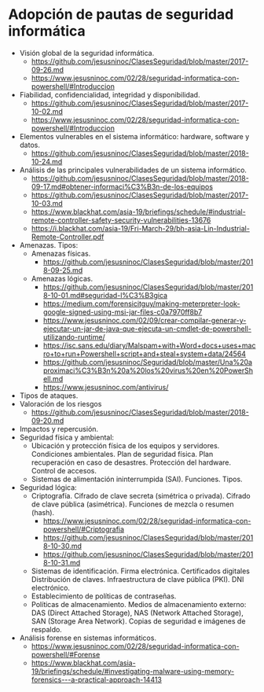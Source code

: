 # Adopción de pautas de seguridad informática
- Visión global de la seguridad informática. 
  - https://github.com/jesusninoc/ClasesSeguridad/blob/master/2017-09-26.md
  - https://www.jesusninoc.com/02/28/seguridad-informatica-con-powershell/#Introduccion
- Fiabilidad, confidencialidad, integridad y disponibilidad. 
  - https://github.com/jesusninoc/ClasesSeguridad/blob/master/2017-10-02.md
  - https://www.jesusninoc.com/02/28/seguridad-informatica-con-powershell/#Introduccion
- Elementos vulnerables en el sistema informático: hardware, software y datos.
  - https://github.com/jesusninoc/ClasesSeguridad/blob/master/2018-10-24.md
- Análisis de las principales vulnerabilidades de un sistema informático.
  - https://github.com/jesusninoc/ClasesSeguridad/blob/master/2018-09-17.md#obtener-informaci%C3%B3n-de-los-equipos
  - https://github.com/jesusninoc/ClasesSeguridad/blob/master/2017-10-03.md
  - https://www.blackhat.com/asia-19/briefings/schedule/#industrial-remote-controller-safety-security-vulnerabilities-13676
  - https://i.blackhat.com/asia-19/Fri-March-29/bh-asia-Lin-Industrial-Remote-Controller.pdf
- Amenazas. Tipos:
  - Amenazas físicas.
    - https://github.com/jesusninoc/ClasesSeguridad/blob/master/2018-09-25.md
  - Amenazas lógicas.
    - https://github.com/jesusninoc/ClasesSeguridad/blob/master/2018-10-01.md#seguridad-l%C3%B3gica
    - https://medium.com/forensicitguy/making-meterpreter-look-google-signed-using-msi-jar-files-c0a7970ff8b7
    - https://www.jesusninoc.com/02/09/crear-compilar-generar-y-ejecutar-un-jar-de-java-que-ejecuta-un-cmdlet-de-powershell-utilizando-runtime/
    - https://isc.sans.edu/diary/Malspam+with+Word+docs+uses+macro+to+run+Powershell+script+and+steal+system+data/24564
    - https://github.com/jesusninoc/Seguridad/blob/master/Una%20aproximaci%C3%B3n%20a%20los%20virus%20en%20PowerShell.md
    - https://www.jesusninoc.com/antivirus/
- Tipos de ataques.
- Valoración de los riesgos
  - https://github.com/jesusninoc/ClasesSeguridad/blob/master/2018-09-20.md
- Impactos y repercusión.
- Seguridad física y ambiental:
  - Ubicación y protección física de los equipos y servidores. Condiciones ambientales. Plan de seguridad física. Plan recuperación en caso de desastres. Protección del hardware. Control de accesos.
  - Sistemas de alimentación ininterrumpida (SAI). Funciones. Tipos.
- Seguridad lógica:
  - Criptografía. Cifrado de clave secreta (simétrica o privada). Cifrado de clave pública (asimétrica). Funciones de mezcla o resumen (hash).
    - https://www.jesusninoc.com/02/28/seguridad-informatica-con-powershell/#Criptografia
    - https://github.com/jesusninoc/ClasesSeguridad/blob/master/2018-10-30.md
    - https://github.com/jesusninoc/ClasesSeguridad/blob/master/2018-10-31.md
  - Sistemas de identificación. Firma electrónica. Certificados digitales Distribución de claves. Infraestructura de clave pública (PKI). DNI electrónico.
  - Establecimiento de políticas de contraseñas.
  - Políticas de almacenamiento. Medios de almacenamiento externo: DAS (Direct Attached Storage), NAS (Network Attached Storage), SAN (Storage Area Network). Copias de seguridad e imágenes de respaldo.
- Análisis forense en sistemas informáticos.
  - https://www.jesusninoc.com/02/28/seguridad-informatica-con-powershell/#Forense
  - https://www.blackhat.com/asia-19/briefings/schedule/#investigating-malware-using-memory-forensics---a-practical-approach-14413
